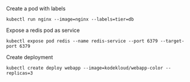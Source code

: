 Create a pod with labels
```
kubectl run nginx --image=nginx --labels=tier=db
```

Expose a redis pod as service
```
kubectl expose pod redis --name redis-service --port 6379 --target-port 6379
```

Create deployment
```
kubectl create deploy webapp --image=kodekloud/webapp-color --replicas=3
```